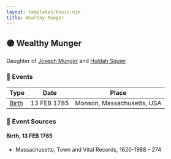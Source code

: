 ```yaml
---
layout: templates/basic.njk
title: Wealthy Munger
---
```

## 🟣 Wealthy Munger

Daughter of [Joseph Munger](/people/4/48832802) and [Huldah Squier](/people/4/40449307)

### 📆 Events

Type | Date | Place
------ | ------ | ------
[Birth](#event-event-2) | 13 FEB 1785 | Monson, Massachusetts, USA

### 📰 Event Sources

#### <a id="event-event-2"></a> Birth, 13 FEB 1785
* Massachusetts, Town and Vital Records, 1620-1988  - 274